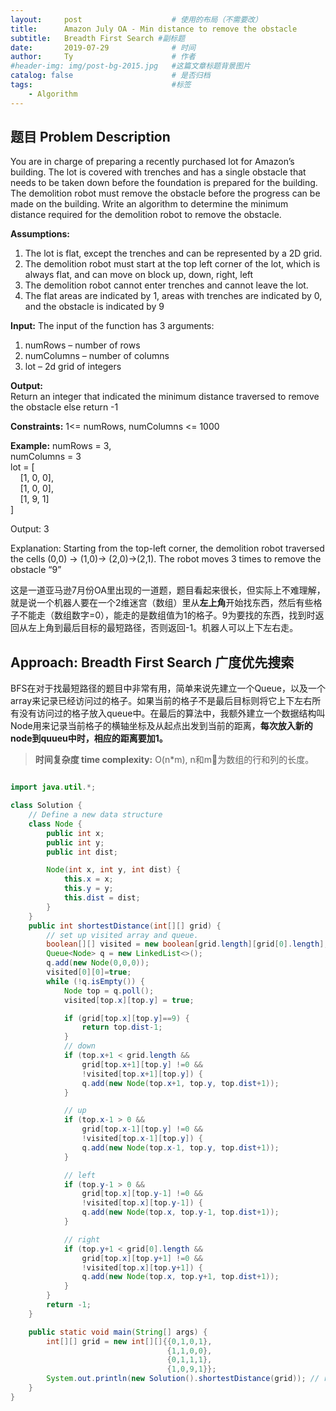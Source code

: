 ```yaml
---
layout:     post   				    # 使用的布局（不需要改）
title:      Amazon July OA - Min distance to remove the obstacle 				# 标题 
subtitle:   Breadth First Search #副标题
date:       2019-07-29				# 时间
author:     Ty 						# 作者
#header-img: img/post-bg-2015.jpg 	#这篇文章标题背景图片
catalog: false 						# 是否归档
tags:								#标签
    - Algorithm
---
```

## 题目 Problem Description

You are in charge of preparing a recently purchased lot for Amazon’s building. The lot is covered with trenches and has a single obstacle that needs to be taken down before the foundation is prepared for the building. The demolition robot must remove the obstacle before the progress can be made on the building.
Write an algorithm to determine the minimum distance required for the demolition robot to remove the obstacle.

**Assumptions:**

1. The lot is flat, except the trenches and can be represented by a 2D grid.
2. The demolition robot must start at the top left corner of the lot, which is always flat, and
can move on block up, down, right, left
3. The demolition robot cannot enter trenches and cannot leave the lot.
4. The flat areas are indicated by 1, areas with trenches are indicated by 0, and the obstacle
is indicated by 9

**Input:**
The input of the function has 3 arguments:

1. numRows – number of rows
2. numColumns – number of columns
3. lot – 2d grid of integers

**Output:** <br/>
Return an integer that indicated the minimum distance traversed to remove the obstacle else return -1

**Constraints:**
1<= numRows, numColumns <= 1000

**Example:**
numRows = 3, <br>
numColumns = 3 <br>
lot = [<br>
&nbsp;&nbsp;&nbsp;&nbsp;[1, 0, 0], <br>
&nbsp;&nbsp;&nbsp;&nbsp;[1, 0, 0], <br>
&nbsp;&nbsp;&nbsp;&nbsp;[1, 9, 1] <br>
]

Output: 3

Explanation: Starting from the top-left corner, the demolition robot traversed the cells (0,0) -> (1,0)-> (2,0)->(2,1). The robot moves 3 times to remove the obstacle “9”

这是一道亚马逊7月份OA里出现的一道题，题目看起来很长，但实际上不难理解，就是说一个机器人要在一个2维迷宫（数组）里从**左上角**开始找东西，然后有些格子不能走（数组数字=0），能走的是数组值为1的格子。9为要找的东西，找到时返回从左上角到最后目标的最短路径，否则返回-1。机器人可以上下左右走。

## Approach: Breadth First Search 广度优先搜索

BFS在对于找最短路径的题目中非常有用，简单来说先建立一个Queue，以及一个array来记录已经访问过的格子。如果当前的格子不是最后目标则将它上下左右所有没有访问过的格子放入queue中。在最后的算法中，我额外建立一个数据结构叫Node用来记录当前格子的横轴坐标及从起点出发到当前的距离，**每次放入新的node到quueu中时，相应的距离要加1。**

> **时间复杂度 time complexity:** O(n*m), n和m为数组的行和列的长度。

```java

import java.util.*;

class Solution {
    // Define a new data structure
    class Node {
        public int x;
        public int y;
        public int dist;

        Node(int x, int y, int dist) {
            this.x = x;
            this.y = y;
            this.dist = dist;
        }
    }
    public int shortestDistance(int[][] grid) {
        // set up visited array and queue.
        boolean[][] visited = new boolean[grid.length][grid[0].length];
        Queue<Node> q = new LinkedList<>();
        q.add(new Node(0,0,0));
        visited[0][0]=true;
        while (!q.isEmpty()) {
            Node top = q.poll();
            visited[top.x][top.y] = true;

            if (grid[top.x][top.y]==9) {
                return top.dist-1;
            }
            // down
            if (top.x+1 < grid.length &&
                grid[top.x+1][top.y] !=0 && 
                !visited[top.x+1][top.y]) {
                q.add(new Node(top.x+1, top.y, top.dist+1));
            }

            // up
            if (top.x-1 > 0 && 
                grid[top.x-1][top.y] !=0 && 
                !visited[top.x-1][top.y]) {
                q.add(new Node(top.x-1, top.y, top.dist+1));
            }

            // left
            if (top.y-1 > 0 && 
                grid[top.x][top.y-1] !=0 && 
                !visited[top.x][top.y-1]) {
                q.add(new Node(top.x, top.y-1, top.dist+1));
            }

            // right
            if (top.y+1 < grid[0].length &&
                grid[top.x][top.y+1] !=0 && 
                !visited[top.x][top.y+1]) {
                q.add(new Node(top.x, top.y+1, top.dist+1));
            }
        }
        return -1;
    }

    public static void main(String[] args) {
        int[][] grid = new int[][]{{0,1,0,1}, 
                                   {1,1,0,0},
                                   {0,1,1,1},
                                   {1,0,9,1}};
        System.out.println(new Solution().shortestDistance(grid)); // return 4
    }
}
```
